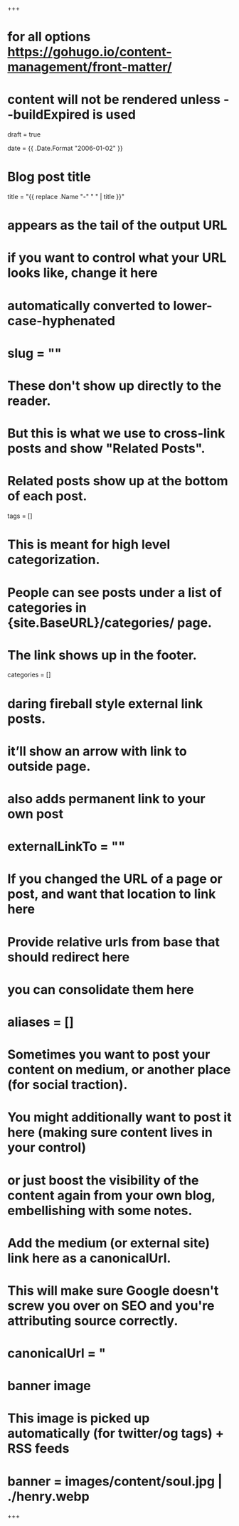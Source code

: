 +++
# for all options https://gohugo.io/content-management/front-matter/

# content will not be rendered unless --buildExpired is used
draft = true

date = {{ .Date.Format "2006-01-02" }}

# Blog post title
title = "{{ replace .Name "-" " " | title }}"

# appears as the tail of the output URL
# if you want to control what your URL looks like, change it here
# automatically converted to lower-case-hyphenated
# slug = ""

# These don't show up directly to the reader.
# But this is what we use to cross-link posts and show "Related Posts".
# Related posts show up at the bottom of each post.
tags = []

# This is meant for high level categorization.
# People can see posts under a list of categories in {site.BaseURL}/categories/ page.
# The link shows up in the footer.
categories = []

# daring fireball style external link posts.
# it’ll show an arrow with link to outside page.
# also adds permanent link to your own post
# externalLinkTo = ""

# If you changed the URL of a page or post, and want that location to link here
# Provide relative urls from base that should redirect here
# you can consolidate them here
# aliases = []

# Sometimes you want to post your content on medium, or another place (for social traction).
# You might additionally want to post it here (making sure content lives in your control)
# or just boost the visibility of the content again from your own blog, embellishing with some notes.

# Add the medium (or external site) link here as a canonicalUrl.
# This will make sure Google doesn't screw you over on SEO and you're attributing source correctly.
# canonicalUrl = "

# banner image
# This image is picked up automatically (for twitter/og tags) + RSS feeds
# banner = images/content/soul.jpg | ./henry.webp
+++

<!---
See https://kaushik.page/blog/henry-jekyll-theme/ for details on how to use Henry
--->

